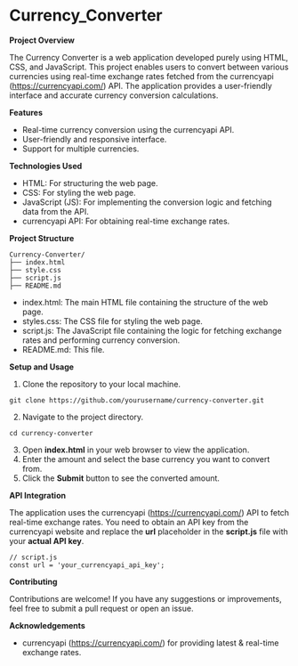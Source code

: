 # Currency_Converter
**Project Overview**

The Currency Converter is a web application developed purely using HTML, CSS, and JavaScript. This project enables users to convert between various currencies using real-time exchange rates fetched from the currencyapi (https://currencyapi.com/) API. The application provides a user-friendly interface and accurate currency conversion calculations.

**Features**

- Real-time currency conversion using the currencyapi API.
- User-friendly and responsive interface.
- Support for multiple currencies.

**Technologies Used**

- HTML: For structuring the web page.
- CSS: For styling the web page.
- JavaScript (JS): For implementing the conversion logic and fetching data from the API.
- currencyapi API: For obtaining real-time exchange rates.

**Project Structure**


```
Currency-Converter/
├── index.html
├── style.css
├── script.js
├── README.md

```

- index.html: The main HTML file containing the structure of the web page.
- styles.css: The CSS file for styling the web page.
- script.js: The JavaScript file containing the logic for fetching exchange rates and performing currency conversion.
- README.md: This file.

**Setup and Usage**

1. Clone the repository to your local machine.
```
git clone https://github.com/yourusername/currency-converter.git
```
2. Navigate to the project directory.
```
cd currency-converter
```
3. Open **index.html** in your web browser to view the application.
4. Enter the amount and select the base currency you want to convert from.
5. Click the **Submit** button to see the converted amount.

**API Integration**

The application uses the currencyapi (https://currencyapi.com/) API to fetch real-time exchange rates. You need to obtain an API key from the currencyapi website and replace the **url** placeholder in the **script.js** file with your **actual API key**.

```
// script.js
const url = 'your_currencyapi_api_key';
```
**Contributing**

Contributions are welcome! If you have any suggestions or improvements, feel free to submit a pull request or open an issue.

**Acknowledgements**
- currencyapi (https://currencyapi.com/) for providing latest & real-time exchange rates.

